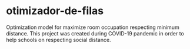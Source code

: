 # otimizador-de-filas
Optimization model for maximize room occupation respecting minimum distance. This project was created during COVID-19 pandemic in order to help schools on respecting social distance.
